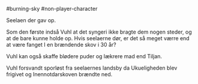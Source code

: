 #burning-sky #non-player-character

Seelaen der gav op. 

Som den første indså Vuhl at det syngeri ikke bragte dem nogen steder, og at de bare kunne holde op. Hvis seelaerne dør, er det så meget værre end at være fanget I en brændende skov i 30 år?

Vuhl kan også skaffe blødere puder og lækrere mad end Tiljan.

Vuhl forsvandt sporløst fra seelaernes landsby da Ukueligheden blev frigivet og Inennotdarskoven brændte ned.
